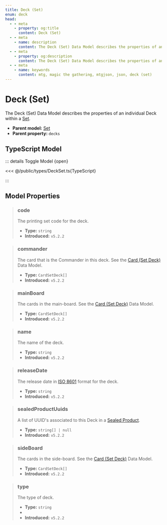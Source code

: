 ```yaml
---
title: Deck (Set)
enum: deck
head:
  - - meta
    - property: og:title
      content: Deck (Set)
  - - meta
    - name: description
      content: The Deck (Set) Data Model describes the properties of an individual Deck within a Set.
  - - meta
    - property: og:description
      content: The Deck (Set) Data Model describes the properties of an individual Deck within a Set.
  - - meta
    - name: keywords
      content: mtg, magic the gathering, mtgjson, json, deck (set)
---
```


# Deck (Set)

The Deck (Set) Data Model describes the properties of an individual Deck within a [Set](/data-models/set/).

- **Parent model:** [Set](/data-models/set/)
- **Parent property:** `decks`

## TypeScript Model

::: details Toggle Model {open}

<<< @/public/types/DeckSet.ts{TypeScript}

:::

## Model Properties

> ### code
>
> The printing set code for the deck.
>
> - **Type:** `string`
> - **Introduced:** `v5.2.2`

> ### commander
>
> The card that is the Commander in this deck. See the [Card (Set Deck)](/data-models/card/card-set-deck/) Data Model.
>
> - **Type:** `CardSetDeck[]`
> - **Introduced:** `v5.2.2`

> ### mainBoard
>
> The cards in the main-board. See the [Card (Set Deck)](/data-models/card/card-set-deck/) Data Model.
>
> - **Type:** `CardSetDeck[]`
> - **Introduced:** `v5.2.2`

> ### name
>
> The name of the deck.
>
> - **Type:** `string`
> - **Introduced:** `v5.2.2`

> ### releaseDate
>
> The release date in [ISO 8601](https://www.iso.org/iso-8601-date-and-time-format.html) format for the deck.
>
> - **Type:** `string`
> - **Introduced:** `v5.2.2`

> ### sealedProductUuids
>
> A list of UUID's associated to this Deck in a [Sealed Product](/data-models/sealed-product/).
>
> - **Type:** `string[] | null`
> - **Introduced:** `v5.2.2`

> ### sideBoard
>
> The cards in the side-board. See the [Card (Set Deck)](/data-models/card/card-set-deck/) Data Model.
>
> - **Type:** `CardSetDeck[]`
> - **Introduced:** `v5.2.2`

> ### type
>
> The type of deck.
>
> - **Type:** `string`
> - <ExampleField type='type'/>
> - **Introduced:** `v5.2.2`
